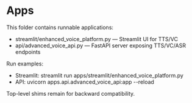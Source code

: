 # Apps

This folder contains runnable applications:

- streamlit/enhanced_voice_platform.py — Streamlit UI for TTS/VC
- api/advanced_voice_api.py — FastAPI server exposing TTS/VC/ASR endpoints

Run examples:

- Streamlit: streamlit run apps/streamlit/enhanced_voice_platform.py
- API: uvicorn apps.api.advanced_voice_api:app --reload

Top-level shims remain for backward compatibility.